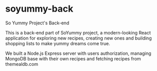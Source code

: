 # soyummy-back
So Yummy Project's Back-end

This is a back-end part of SoYummy project, a modern-looking React application
for exploring new recipes, creating new ones and building shopping lists to make yummy dreams come true.

We built a Node.js Express server with users authorization, managing MongoDB base with their own recipes
and fetching recipes from themealdb.com
